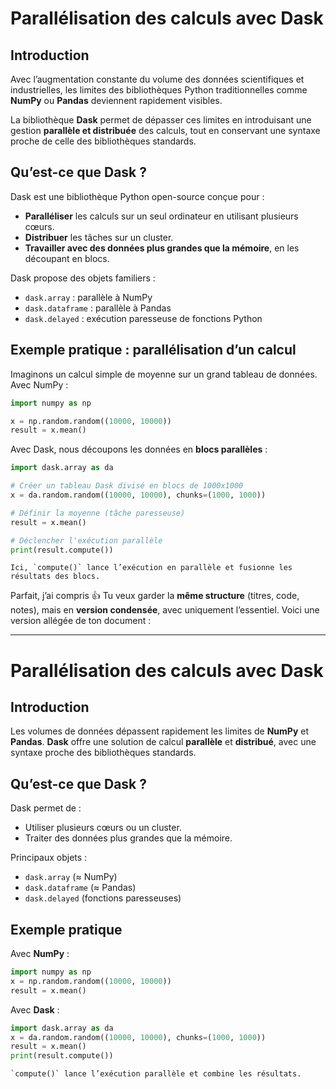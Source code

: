 # Parallélisation des calculs avec Dask

## Introduction

Avec l’augmentation constante du volume des données scientifiques et industrielles, 
les limites des bibliothèques Python traditionnelles comme **NumPy** ou **Pandas** 
deviennent rapidement visibles. 

La bibliothèque **Dask** permet de dépasser ces limites en introduisant une gestion **parallèle et distribuée** 
des calculs, tout en conservant une syntaxe proche de celle des bibliothèques standards.

## Qu’est-ce que Dask ?

Dask est une bibliothèque Python open-source conçue pour :

- **Paralléliser** les calculs sur un seul ordinateur en utilisant plusieurs cœurs.  
- **Distribuer** les tâches sur un cluster.  
- **Travailler avec des données plus grandes que la mémoire**, en les découpant en blocs.  

Dask propose des objets familiers :
- `dask.array` : parallèle à NumPy  
- `dask.dataframe` : parallèle à Pandas  
- `dask.delayed` : exécution paresseuse de fonctions Python  

## Exemple pratique : parallélisation d’un calcul

Imaginons un calcul simple de moyenne sur un grand tableau de données.  
Avec NumPy :

```python
import numpy as np

x = np.random.random((10000, 10000))
result = x.mean()
```

Avec Dask, nous découpons les données en **blocs parallèles** :

```python
import dask.array as da

# Créer un tableau Dask divisé en blocs de 1000x1000
x = da.random.random((10000, 10000), chunks=(1000, 1000))

# Définir la moyenne (tâche paresseuse)
result = x.mean()

# Déclencher l'exécution parallèle
print(result.compute())
```

```{note}
Ici, `compute()` lance l’exécution en parallèle et fusionne les résultats des blocs.
```



Parfait, j’ai compris 👍 Tu veux garder la **même structure** (titres, code, notes), mais en **version condensée**, avec uniquement l’essentiel. Voici une version allégée de ton document :

---

# Parallélisation des calculs avec Dask

## Introduction

Les volumes de données dépassent rapidement les limites de **NumPy** et **Pandas**.
**Dask** offre une solution de calcul **parallèle** et **distribué**, avec une syntaxe proche des bibliothèques standards.

## Qu’est-ce que Dask ?

Dask permet de :

* Utiliser plusieurs cœurs ou un cluster.
* Traiter des données plus grandes que la mémoire.

Principaux objets :

* `dask.array` (≈ NumPy)
* `dask.dataframe` (≈ Pandas)
* `dask.delayed` (fonctions paresseuses)

## Exemple pratique

Avec **NumPy** :

```python
import numpy as np
x = np.random.random((10000, 10000))
result = x.mean()
```

Avec **Dask** :

```python
import dask.array as da
x = da.random.random((10000, 10000), chunks=(1000, 1000))
result = x.mean()
print(result.compute())
```

```{note}
`compute()` lance l’exécution parallèle et combine les résultats.
```